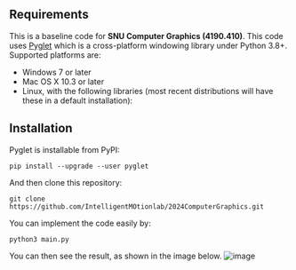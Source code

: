 
## Requirements

This is a baseline code for **SNU Computer Graphics (4190.410)**.
This code uses [Pyglet](https://github.com/pyglet/pyglet) which is a cross-platform windowing library under Python 3.8+. 
Supported platforms are:

* Windows 7 or later
* Mac OS X 10.3 or later
* Linux, with the following libraries (most recent distributions will have these in a default installation):

## Installation
Pyglet is installable from PyPI:

    pip install --upgrade --user pyglet

And then clone this repository:

    git clone https://github.com/IntelligentMOtionlab/2024ComputerGraphics.git

You can implement the code easily by:

    python3 main.py
You can then see the result, as shown in the image below.
![image](https://github.com/IntelligentMOtionlab/SNU_ComputerGraphics/assets/132187116/38b872fd-b818-4731-b025-d264173b974c)

